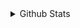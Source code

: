 <details>
  <summary>Github Stats</summary>
  <img align="left" alt="myinan Github Stats" src="github-readme-stats-mu-nine-65.vercel.app/api?username=myinan" />
</details>
